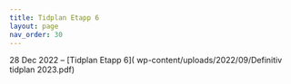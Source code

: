 ```yaml
---
title: Tidplan Etapp 6
layout: page
nav_order: 30
---
```


28 Dec 2022 – [Tidplan Etapp 6]( wp-content/uploads/2022/09/Definitiv tidplan 2023.pdf)

